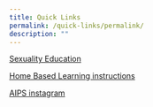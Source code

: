 ```yaml
---
title: Quick Links
permalink: /quick-links/permalink/
description: ""
---
```

[Sexuality Education](/cce-experiences/sexuality-education/)

[Home Based Learning instructions](/homebasedlearninginstructions)

[AIPS instagram](https://www.instagram.com/aips_official/?hl=en)